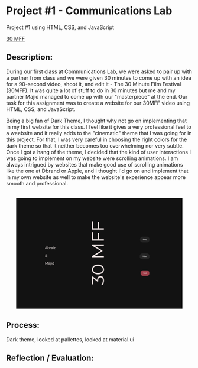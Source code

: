 # Project #1 - Communications Lab
Project #1 using HTML, CSS, and JavaScript

[30 MFF](https://abraiz01.github.io/CommunicationsLab/Project_1/index.html)

## Description:

During our first class at Communications Lab, we were asked to pair up with a partner from class and we were given 30 minutes to come up with an idea for a 90-second video, shoot it, and edit it - The 30 Minute Film Festival (30MFF). It was quite a lot of stuff to do in 30 minutes but me and my partner Majid managed to come up with our "masterpiece" at the end. Our task for this assignment was to create a website for our 30MFF video using HTML, CSS, and JavaScript. 

Being a big fan of Dark Theme, I thought why not go on implementing that in my first website for this class. I feel like it gives a very professional feel to a weebsite and it really adds to the "cinematic" theme that I was going for in this project. For that, I was very careful in choosing the right colors for the dark theme so that it neither becomes too overwhelming nor very subtle. Once I got a hang of the theme, I decided that the kind of user interactions I was going to implement on my website were scrolling animations. I am always intrigued by websites that make good use of scrolling animations like the one at Dbrand or Apple, and I thought I'd go on and implement that in my own website as well to make the website's experience appear more smooth and professional.<br/><br/>


<p align="center">
  <img 
    width="450"
    height="300"
    src="https://github.com/Abraiz01/Abraiz01.github.io/blob/main/CommunicationsLab/Project_1/photos/homepage.png"
  >
</p>

## Process:

Dark theme, looked at pallettes, looked at material.ui


## Reflection / Evaluation:

